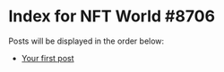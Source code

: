# Index for NFT World #8706
Posts will be displayed in the order below:

- [Your first post](./001-first.md)

